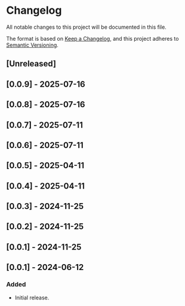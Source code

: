 # Changelog

All notable changes to this project will be documented in this file.

The format is based on [Keep a Changelog](https://keepachangelog.com/en/1.0.0/),
and this project adheres to [Semantic Versioning](https://semver.org/spec/v2.0.0.html).

## [Unreleased]

## [0.0.9] - 2025-07-16

## [0.0.8] - 2025-07-16

## [0.0.7] - 2025-07-11

## [0.0.6] - 2025-07-11

## [0.0.5] - 2025-04-11

## [0.0.4] - 2025-04-11

## [0.0.3] - 2024-11-25

## [0.0.2] - 2024-11-25

## [0.0.1] - 2024-11-25

## [0.0.1] - 2024-06-12

### Added
- Initial release.
